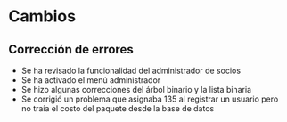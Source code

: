<h1>Cambios</h1>

<h2>Corrección de errores</h2>
<ul>
    <li>Se ha revisado la funcionalidad del administrador de socios</li>
    <li>Se ha activado el menú administrador</li>
    <li>Se hizo algunas correcciones del árbol binario y la lista binaria</li>
    <li>Se corrigió un problema que asignaba 135 al registrar un usuario pero no traía el costo del paquete desde la base de datos</li>
</ul>